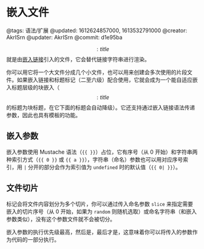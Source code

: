# 嵌入文件

@tags: 语法/扩展
@updated: 1612624857000, 1613532791000
@creator: AkrISrn
@updater: AkrISrn
@commit: d1e95ba

$$: title $$就是由[嵌入链接](/zh/docs/links.md "#")引入的文件，它会替代链接字符串进行渲染。

你可以用它将一个大文件分成几个小文件，也可以用来创建会多次使用的片段文件。如果嵌入链接和标题标记（二至六级）配合使用，它就会成为一个能自适应嵌入标题层级的块嵌入（$$: title $$的标题为块标题，在它下面的标题会自动降级）。它还支持通过嵌入链接语法传递参数，因此也具有模板的功能。

## 嵌入参数

嵌入参数使用 Mustache 语法（`{{ }}`）占位，它有序号（从 0 开始）和字符串两种索引方式（`{{ 0 }}` 或 `{{ a }}`），字符串（命名）参数也可以用对应序号索引，用 `|` 分开的部分会作为索引值为 `undefined` 时的默认值（`{{ 0| }}`）。

## 文件切片

[](/zh/docs/slice.md "#")标记会将文件内容划分为多个切片，你可以通过传入命名参数 `slice` 来指定需要嵌入的切片序号（从 0 开始，如果为 `random` 则随机选取）或命名字符串（和嵌入参数类似），没有这个参数文件就不会被切分。

嵌入参数的执行优先级最高，然后是[](/zh/docs/slice.md "#")，最后才是[](/zh/docs/inline-script.md "#")，这意味着你可以将传入的参数作为代码的一部分执行。
